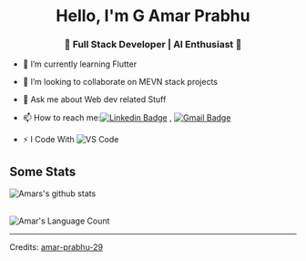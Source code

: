 
<h1 align="center"> Hello, I'm G Amar Prabhu</h1>
<h3 align="center">🚀 Full Stack Developer | AI Enthusiast 🚀</h3>

- 🔭 I’m currently learning Flutter
- 👯 I’m looking to collaborate on MEVN stack projects
- 💬 Ask me about Web dev related Stuff
- 📫 How to reach me:[![Linkedin Badge](https://img.shields.io/badge/-LinkedIn-blue?style=flat-square&logo=Linkedin&logoColor=white&link=)](https://www.linkedin.com/in/g-amar-prabhu/) 
, [![Gmail Badge](https://img.shields.io/badge/-Gmail-c14438?style=flat-square&logo=Gmail&logoColor=white&link=mailto:amarprabhug@gmail.com)](mailto:amarprabhug@gmail.com)

- ⚡ I Code With ![VS Code](http://img.shields.io/badge/-VS%20Code-007ACC?style=flat-square&logo=visual-studio-code&logoColor=ffffff)

## Some Stats
![Amars's github stats](https://github-readme-stats.vercel.app/api?username=aamar-prabhu-29&include_all_commits=true&count_private=true&show_owner=true&show_icons=true&theme=radical)<br><br>

![Amar's Language Count](https://github-readme-stats.vercel.app/api/top-langs/?username=amar-prabhu-29&count_private=true)

----
Credits: [amar-prabhu-29](https://github.com/amar-prabhu-29)
